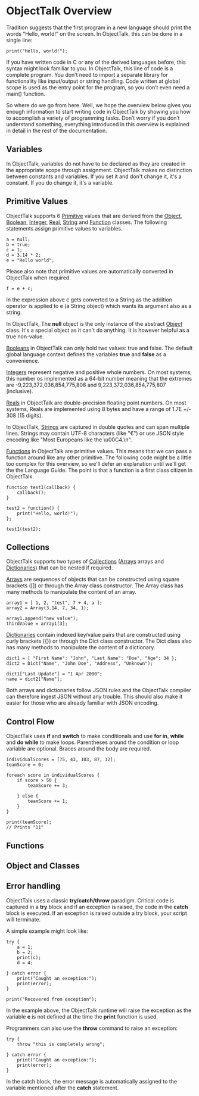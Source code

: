 # ObjectTalk Overview

Tradition suggests that the first program in a new language should print
the words “Hello, world!” on the screen. In ObjectTalk, this can be done
in a single line:

    print("Hello, world!");

If you have written code in C or any of the derived languages before, this
syntax might look familiar to you. In ObjectTalk, this line of code is a
complete program. You don’t need to import a separate library for
functionality like input/output or string handling. Code written at global
scope is used as the entry point for the program, so you don’t even need
a main() function.

So where do we go from here. Well, we hope the overview below gives you
enough information to start writing code in ObjectTalk by showing you how
to accomplish a variety of programming tasks. Don’t worry if you don’t
understand something, everything introduced in this overview is explained
in detail in the rest of the documentation.

## Variables

In ObjectTalk, variables do not have to be declared as they are created
in the appropriate scope through assignment. ObjectTalk makes no
distinction between constants and variables. If you set it and don't
change it, it's a constant. If you do change it, it's a variable.

## Primitive Values

ObjectTalk supports 6 [Primitive](reference/Primitive.md) values
that are derived from the
[Object](reference/Object.md), [Boolean](reference/Boolean.md),
[Integer](reference/Integer.md), [Real](reference/Real.md),
[String](reference/String.md) and [Function](reference/Function.md)
classes. The following statements assign primitive values to variables.

	a = null;
    b = true;
    c = 1;
    d = 3.14 * 2;
    e = "Hello world";

Please also note that primitive values are automatically converted in
ObjectTalk when required.

    f = e + c;

In the expression above c gets converted to a String as the addition
operator is applied to e (a String object) which wants its
argument also as a string.

In ObjectTalk, The **null** object is the only instance of the abstract
[Object](reference/Object.md) class. It's a special object as it can't
do anything. It is however helpful as a true non-value.

[Booleans](reference/Boolean.md) in ObjectTalk can only hold two values:
true and false. The default global language context defines the variables
**true** and **false** as a convenience.

[Integers](reference/Integer.md) represent negative and positive whole
numbers. On most systems, this number os implemented as a 64-bit number
meaning that the extremes are -9,223,372,036,854,775,808 and
9,223,372,036,854,775,807 (inclusive).

[Reals](reference/Real.md) in ObjectTalk are double-precision floating
point numbers. On most systems, Reals are implemented using 8 bytes
and have a range of 1.7E +/- 308 (15 digits).

In ObjectTalk, [Strings](reference/String.md) are captured in double quotes and can span
multiple lines. Strings may contain UTF-8 characters (like "€") or
use JSON style encoding like "Most Europeans like the \u00C4.\n".

[Functions](String/Function.md) in ObjectTalk are primitive values.
This means that we can pass a function around like any other primitive.
The following code might be a little too complex for this overview, so
we'll defer an explanation until we'll get the the Language Guide.
The point is that a function is a first class citizen in ObjectTalk.

    function test1(callback) {
        callback();
    }

    test2 = function() {
        print("Hello, world!");
    };

    test1(test2);

## Collections

ObjectTalk supports two types of [Collections](reference/Collections.md)
([Arrays](reference/Array.md) arrays and
[Dictionaries](reference/Dict.md))
that can be nested if required.

[Arrays](reference/Array.md) are sequences of objects that can be
constructed using square brackets ([]) or through the Array class
constructor. The Array class has many methods to manipulate the content
of an array.

    array1 = [ 1, 2, "test", 7 + 4, a ];
    array2 = Array(3.14, 7, 34, 1);

	array1.append("new value");
	thirdValue = array1[3];

[Dictionaries](reference/Dict.md) contain indexed key/value pairs that
are constructed using curly brackets ({}) or through the Dict class
constructor. The Dict class also has many methods to manipulate the
content of a dictionary.

	dict1 = [ "First Name": "John", "Last Name": "Doe", "Age": 34 };
	dict2 = Dict("Name", "John Doe", "Address", "Unknown");

	dict1["Last Update"] = "1 Apr 2000";
	name = dict2["Name"];

Both arrays and dictionaries follow JSON rules and the ObjectTalk
compiler can therefore ingest JSON without any trouble.
This should also make it easier for those who are already familiar
with JSON encoding.

## Control Flow

ObjectTalk uses **if** and **switch** to make conditionals and use
**for in**, **while** and **do while** to make loops.
Parentheses around the condition or loop variable are optional. Braces around the body are required.

    individualScores = [75, 43, 103, 87, 12];
    teamScore = 0;

    foreach score in individualScores {
        if score > 50 {
            teamScore += 3;

        } else {
            teamScore += 1;
        }
    }

    print(teamScore);
    // Prints "11"

## Functions

## Object and Classes

## Error handling

ObjectTalk uses a classic **try/catch/throw** paradigm. Critical code
is captured in a **try** block and if an exception is raised, the code
in the **catch** block is executed. If an exception is raised outside
a try block, your script will terminate.

A simple example might look like:

    try {
    	a = 1;
    	b = 2;
    	print(c);
    	d = 4;

    } catch error {
    	print("Caught an exception:");
    	print(error);
    }

    print("Recovered from exception");

In the example above, the ObjectTalk runtime will raise the exception
as the variable **c** is not defined at the time the **print** function
is used.

Programmers can also use the **throw** command to raise an exception:

    try {
    	throw "this is completely wrong";

    } catch error {
    	print("Caught an exception:");
    	print(error);
	}

In the catch block, the error message is automatically assigned to
the variable mentioned after the **catch** statement.
